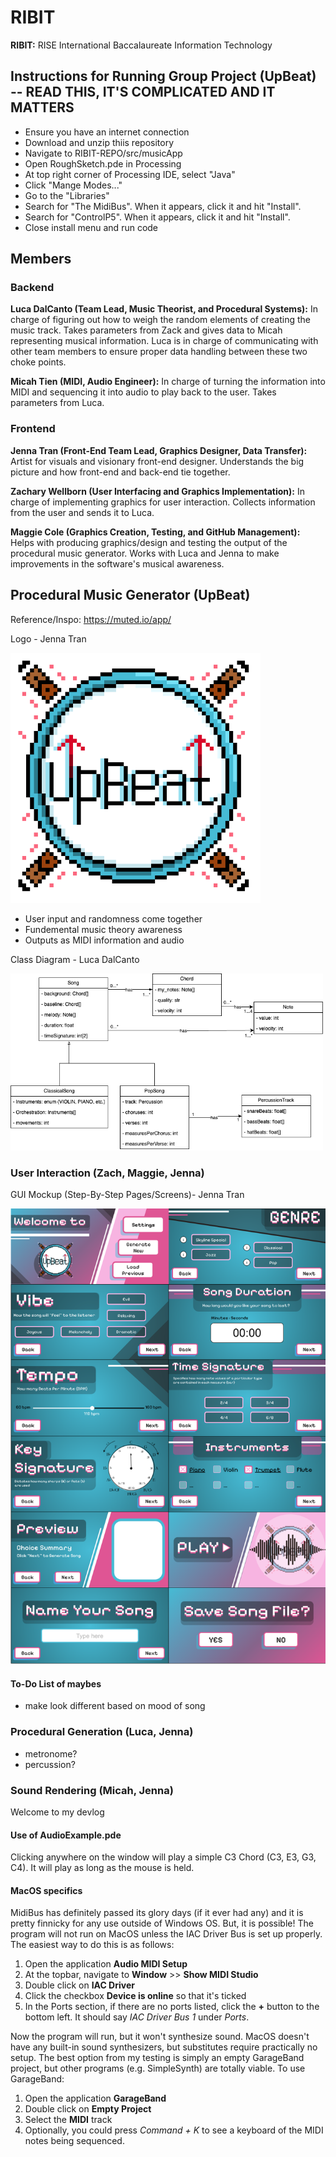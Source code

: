 # RIBIT

**RIBIT:** RISE International Baccalaureate Information Technology

## Instructions for Running Group Project (UpBeat) -- READ THIS, IT'S COMPLICATED AND IT MATTERS

- Ensure you have an internet connection
- Download and unzip thiis repository
- Navigate to RIBIT-REPO/src/musicApp
- Open RoughSketch.pde in Processing
- At top right corner of Processing IDE, select "Java"
- Click "Mange Modes..."
- Go to the "Libraries"
- Search for "The MidiBus". When it appears, click it and hit "Install".
- Search for "ControlP5". When it appears, click it and hit "Install".
- Close install menu and run code

## Members

### Backend

**Luca DalCanto (Team Lead, Music Theorist, and Procedural Systems):** In charge of figuring out how to weigh the random elements of creating the music track. Takes parameters from Zack and gives data to Micah representing musical information. Luca is in charge of communicating with other team members to ensure proper data handling between these two choke points.

**Micah Tien (MIDI, Audio Engineer):** In charge of turning the information into MIDI and sequencing it into audio to play back to the user. Takes parameters from Luca. 

### Frontend

**Jenna Tran (Front-End Team Lead, Graphics Designer, Data Transfer):** Artist for visuals and visionary front-end designer. Understands the big picture and how front-end and back-end tie together.

**Zachary Wellborn (User Interfacing and Graphics Implementation):** In charge of implementing graphics for user interaction. Collects information from the user and sends it to Luca.

**Maggie Cole (Graphics Creation, Testing, and GitHub Management):** Helps with producing graphics/design and testing the output of the procedural music generator. Works with Luca and Jenna to make improvements in the software's musical awareness. 

## Procedural Music Generator (UpBeat)

Reference/Inspo: https://muted.io/app/

Logo - Jenna Tran

<img src="https://github.com/Luca-Skyline/RIBIT-REPO/blob/main/images/BlueUpBeat.png?raw=true" width="400" />

- User input and randomness come together
- Fundemental music theory awareness
- Outputs as MIDI information and audio

Class Diagram - Luca DalCanto

<img src="https://github.com/Luca-Skyline/RIBIT-REPO/blob/49aa40e8ed149a643bcb9aaca875b2188ba064f9/images/InheritanceMusic.png" width="500" />

### User Interaction (Zach, Maggie, Jenna)

GUI Mockup (Step-By-Step Pages/Screens)- Jenna Tran

<img src="https://github.com/Luca-Skyline/RIBIT-REPO/blob/main/images/GUI_Done.png?raw=true" width="600" />

#### To-Do List of maybes
- make look different based on mood of song

### Procedural Generation (Luca, Jenna)

- metronome?
- percussion?

### Sound Rendering (Micah, Jenna)

Welcome to my devlog
#### Use of AudioExample.pde
Clicking anywhere on the window will play a simple C3 Chord (C3, E3, G3, C4). It will play as long as the mouse is held.

#### MacOS specifics
MidiBus has definitely passed its glory days (if it ever had any) and it is pretty finnicky for any use outside of Windows OS. But, it is possible!
The program will not run on MacOS unless the IAC Driver Bus is set up properly. The easiest way to do this is as follows:

1. Open the application **Audio MIDI Setup**
2. At the topbar, navigate to **Window** >> **Show MIDI Studio**
3. Double click on **IAC Driver**
4. Click the checkbox **Device is online** so that it's ticked
5. In the Ports section, if there are no ports listed, click the **+** button to the bottom left. It should say *IAC Driver Bus 1* under *Ports*.

Now the program will run, but it won't synthesize sound. MacOS doesn't have any built-in sound synthesizers, but substitutes require practically no setup. The best option from my testing is simply an empty GarageBand project, but other programs (e.g. SimpleSynth) are totally viable. To use GarageBand:

1. Open the application **GarageBand**
2. Double click on **Empty Project**
3. Select the **MIDI** track
4. Optionally, you could press *Command + K* to see a keyboard of the MIDI notes being sequenced.

